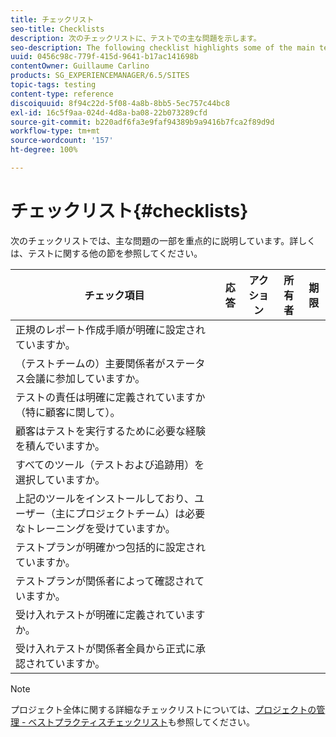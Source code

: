 ```yaml
---
title: チェックリスト
seo-title: Checklists
description: 次のチェックリストに、テストでの主な問題を示します。
seo-description: The following checklist highlights some of the main testing issues
uuid: 0456c98c-779f-415d-9641-b17ac141698b
contentOwner: Guillaume Carlino
products: SG_EXPERIENCEMANAGER/6.5/SITES
topic-tags: testing
content-type: reference
discoiquuid: 8f94c22d-5f08-4a8b-8bb5-5ec757c44bc8
exl-id: 16c5f9aa-024d-4d8a-ba08-22b073289cfd
source-git-commit: b220adf6fa3e9faf94389b9a9416b7fca2f89d9d
workflow-type: tm+mt
source-wordcount: '157'
ht-degree: 100%

---
```


# チェックリスト{#checklists}

次のチェックリストでは、主な問題の一部を重点的に説明しています。詳しくは、テストに関する他の節を参照してください。

| チェック項目 | 応答 | アクション | 所有者 | 期限 |
|---|---|---|---|---|
| 正規のレポート作成手順が明確に設定されていますか。 |  |  |  |  |
| （テストチームの）主要関係者がステータス会議に参加していますか。 |  |  |  |  |
| テストの責任は明確に定義されていますか（特に顧客に関して）。 |  |  |  |  |
| 顧客はテストを実行するために必要な経験を積んでいますか。 |  |  |  |  |
| すべてのツール（テストおよび追跡用）を選択していますか。 |  |  |  |  |
| 上記のツールをインストールしており、ユーザー（主にプロジェクトチーム）は必要なトレーニングを受けていますか。 |  |  |  |  |
| テストプランが明確かつ包括的に設定されていますか。 |  |  |  |  |
| テストプランが関係者によって確認されていますか。 |  |  |  |  |
| 受け入れテストが明確に定義されていますか。 |  |  |  |  |
| 受け入れテストが関係者全員から正式に承認されていますか。 |  |  |  |  |

>[!NOTE]
>
>プロジェクト全体に関する詳細なチェックリストについては、[プロジェクトの管理 - ベストプラクティスチェックリスト](/help/managing/best-practices.md)も参照してください。
